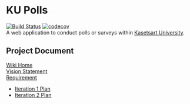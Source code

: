 # KU Polls
[![Build Status](https://app.travis-ci.com/danyouknowme/ku-polls.svg?branch=iteration2)](https://app.travis-ci.com/danyouknowme/ku-polls)
[![codecov](https://codecov.io/gh/danyouknowme/ku-polls/branch/iteration2/graph/badge.svg?token=21YHPV23YA)](https://codecov.io/gh/danyouknowme/ku-polls)
<br>
A web application to conduct polls or surveys within [Kasetsart University](https://www.ku.ac.th/th).

## Project Document
  [Wiki Home](https://github.com/danyouknowme/ku-polls/wiki)<br>
  [Vision Statement](https://github.com/danyouknowme/ku-polls/wiki/Vision-Statement)<br>
  [Requirement](https://github.com/danyouknowme/ku-polls/wiki/Requirements)<br>
  
  - [Iteration 1 Plan](https://github.com/danyouknowme/ku-polls/wiki/Iteration-1-Plan)<br>
  - [Iteration 2 Plan](https://github.com/danyouknowme/ku-polls/wiki/Iteration-2-Plan)
